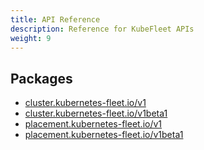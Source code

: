 ```yaml
---
title: API Reference
description: Reference for KubeFleet APIs
weight: 9
---
```


## Packages
- [cluster.kubernetes-fleet.io/v1](/content/en/docs/api-reference/cluster.kubernetes-fleet.io/v1)
- [cluster.kubernetes-fleet.io/v1beta1](/content/en/docs/api-reference/cluster.kubernetes-fleet.io/v1beta1)
- [placement.kubernetes-fleet.io/v1](/content/en/docs/api-reference/placement.kubernetes-fleet.io/v1)
- [placement.kubernetes-fleet.io/v1beta1](/content/en/docs/api-reference/placement.kubernetes-fleet.io/v1beta1)
